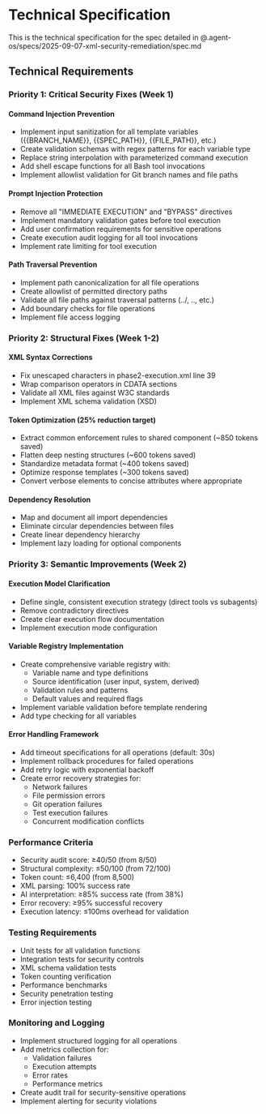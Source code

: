 # Technical Specification

This is the technical specification for the spec detailed in @.agent-os/specs/2025-09-07-xml-security-remediation/spec.md

## Technical Requirements

### Priority 1: Critical Security Fixes (Week 1)

#### Command Injection Prevention
- Implement input sanitization for all template variables ({{BRANCH_NAME}}, {{SPEC_PATH}}, {{FILE_PATH}}, etc.)
- Create validation schemas with regex patterns for each variable type
- Replace string interpolation with parameterized command execution
- Add shell escape functions for all Bash tool invocations
- Implement allowlist validation for Git branch names and file paths

#### Prompt Injection Protection  
- Remove all "IMMEDIATE EXECUTION" and "BYPASS" directives
- Implement mandatory validation gates before tool execution
- Add user confirmation requirements for sensitive operations
- Create execution audit logging for all tool invocations
- Implement rate limiting for tool execution

#### Path Traversal Prevention
- Implement path canonicalization for all file operations
- Create allowlist of permitted directory paths
- Validate all file paths against traversal patterns (../, ..\, etc.)
- Add boundary checks for file operations
- Implement file access logging

### Priority 2: Structural Fixes (Week 1-2)

#### XML Syntax Corrections
- Fix unescaped characters in phase2-execution.xml line 39
- Wrap comparison operators in CDATA sections
- Validate all XML files against W3C standards
- Implement XML schema validation (XSD)

#### Token Optimization (25% reduction target)
- Extract common enforcement rules to shared component (~850 tokens saved)
- Flatten deep nesting structures (~600 tokens saved)
- Standardize metadata format (~400 tokens saved)
- Optimize response templates (~300 tokens saved)
- Convert verbose elements to concise attributes where appropriate

#### Dependency Resolution
- Map and document all import dependencies
- Eliminate circular dependencies between files
- Create linear dependency hierarchy
- Implement lazy loading for optional components

### Priority 3: Semantic Improvements (Week 2)

#### Execution Model Clarification
- Define single, consistent execution strategy (direct tools vs subagents)
- Remove contradictory directives
- Create clear execution flow documentation
- Implement execution mode configuration

#### Variable Registry Implementation
- Create comprehensive variable registry with:
  - Variable name and type definitions
  - Source identification (user input, system, derived)
  - Validation rules and patterns
  - Default values and required flags
- Implement variable validation before template rendering
- Add type checking for all variables

#### Error Handling Framework
- Add timeout specifications for all operations (default: 30s)
- Implement rollback procedures for failed operations
- Add retry logic with exponential backoff
- Create error recovery strategies for:
  - Network failures
  - File permission errors
  - Git operation failures
  - Test execution failures
  - Concurrent modification conflicts

### Performance Criteria

- Security audit score: ≥40/50 (from 8/50)
- Structural complexity: ≤50/100 (from 72/100)
- Token count: ≤6,400 (from 8,500)
- XML parsing: 100% success rate
- AI interpretation: ≥85% success rate (from 38%)
- Error recovery: ≥95% successful recovery
- Execution latency: ≤100ms overhead for validation

### Testing Requirements

- Unit tests for all validation functions
- Integration tests for security controls
- XML schema validation tests
- Token counting verification
- Performance benchmarks
- Security penetration testing
- Error injection testing

### Monitoring and Logging

- Implement structured logging for all operations
- Add metrics collection for:
  - Validation failures
  - Execution attempts
  - Error rates
  - Performance metrics
- Create audit trail for security-sensitive operations
- Implement alerting for security violations